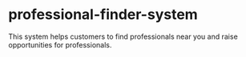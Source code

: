# professional-finder-system
This system helps customers to find professionals near you and raise opportunities for professionals.
